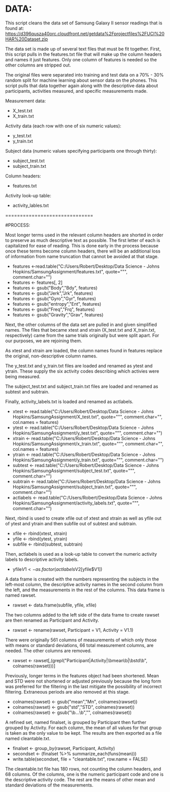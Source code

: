 # DATA:

This script cleans the data set of Samsung Galaxy II sensor readings that is found at: 
https://d396qusza40orc.cloudfront.net/getdata%2Fprojectfiles%2FUCI%20HAR%20Dataset.zip 

The data set is made up of several text files that must be fit together. First, this
script pulls in the features.txt file that will make up the column headers and names it
just features. Only one column of features is needed so the other columns are stripped
out. 

The original files were separated into training and test data on a 70% - 30% random split
for machine learning about sensor data on the phones. This script pulls that data together
again along with the descriptive data about participants, activities measured, and specific
measurements made.

Measurement data:

- X_test.txt
- X_train.txt

Activity data (each row with one of six numeric values):

- y_test.txt
- y_train.txt

Subject data (numeric values specifying participants one through thirty):

- subject_test.txt
- subject_train.txt

Column headers:

- features.txt

Activity look-up table:

- activity_lables.txt

==============================

#PROCESS:

Most longer terms used in the relevant column headers are shorted in order to
preserve as much descriptive text as possible. The first letter of each is capitalized
for ease of reading. This is done early in the process because once these terms 
become column headers, there will be an additional loss of information from name 
truncation that cannot be avoided at that stage. 

- features <-read.table("C:/Users/Robert/Desktop/Data Science - Johns Hopkins/SamsungAssignment/features.txt", quote="\"", comment.char="")
- features <- features[, 2]
- features <- gsub("Body","Bdy", features)
- features <- gsub("Jerk","Jrk", features)
- features <- gsub("Gyro","Gyr", features)
- features <- gsub("entropy","Ent", features)
- features <- gsub("Freq","Frq", features)
- features <- gsub("Gravity","Grav", features)

Next, the other columns of the data set are pulled in and given simplified names. The
files that became xtest and xtrain (X_test.txt and X_train.txt, respectively) came from
the same trials originally but were split apart. For our purposes, we are rejoining them.

As xtest and xtrain are loaded, the column names found in features replace the original,
non-descriptive column names. 

The y_test.txt and y_train.txt files are loaded and renamed as ytest and ytrain. These 
supply the six activity codes describing which activies were being measured.

The subject_test.txt and subject_train.txt files are loaded and renamed as subtest and 
subtrain.

Finally, activity_labels.txt is loaded and renamed as actlabels.

- xtest <- read.table("C:/Users/Robert/Desktop/Data Science - Johns Hopkins/SamsungAssignment/X_test.txt", quote="\"", comment.char="", col.names = features)
- ytest <- read.table("C:/Users/Robert/Desktop/Data Science - Johns Hopkins/SamsungAssignment/y_test.txt", quote="\"", comment.char="")
- xtrain <- read.table("C:/Users/Robert/Desktop/Data Science - Johns Hopkins/SamsungAssignment/x_train.txt", quote="\"", comment.char="", col.names = features)
- ytrain <- read.table("C:/Users/Robert/Desktop/Data Science - Johns Hopkins/SamsungAssignment/y_train.txt", quote="\"", comment.char="")
- subtest <- read.table("C:/Users/Robert/Desktop/Data Science - Johns Hopkins/SamsungAssignment/subject_test.txt", quote="\"", comment.char="")
- subtrain <- read.table("C:/Users/Robert/Desktop/Data Science - Johns Hopkins/SamsungAssignment/subject_train.txt", quote="\"", comment.char="")
- actlabels <- read.table("C:/Users/Robert/Desktop/Data Science - Johns Hopkins/SamsungAssignment/activity_labels.txt", quote="\"", comment.char="")

Next, rbind is used to create xfile out of xtest and xtrain as well as yfile out of 
ytest and ytrain and then subfile out of subtest and subtrain.

- xfile <- rbind(xtest, xtrain)
- yfile <- rbind(ytest, ytrain)
- subfile <- rbind(subtest, subtrain)

Then, actlabels is used as a look-up table to convert the numeric activity labels to
descriptive activity labels.

- yfile$V1 <- as.factor(actlabels$V2[yfile$V1])

A data frame is created with the numbers representing the subjects in the left-most
column, the descriptive activity names in the second column from the left, and the
measurements in the rest of the columns. This data frame is named rawset.

- rawset <- data.frame(subfile, yfile, xfile)

The two columns added to the left side of the data frame to create rawset are then 
renamed as Participant and Activity.

- rawset <- rename(rawset, Participant = V1, Activity = V1.1)

There were originally 561 columns of measurements of which only those with means or 
standard deviations, 66 total measurement columns, are needed. The other columns are
removed.

- rawset <- rawset[,(grepl("Participant|Activity|\\bmean\\b|\\bstd\\b", colnames(rawset)))]

Previously, longer terms in the features object had been shortened. Mean and STD
were not shortened or adjusted previously because the long form was preferred for the 
filtering in the last mitigate the possibility of incorrect filtering. Extraneous
periods are also removed at this stage.

- colnames(rawset) <- gsub("mean","Mn", colnames(rawset))
- colnames(rawset) <- gsub("std","STD", colnames(rawset))
- colnames(rawset) <- gsub("\\b...\\b","", colnames(rawset))

A refined set, named finalset, is grouped by Participant then further grouped by
Activity. For each column, the mean of all values for that group is taken as the only
value to be kept. The results are then exported as a file named cleantable.txt.

- finalset <- group_by(rawset, Participant, Activity)
- secondset <- (finalset %>% summarize_each(funs(mean)))
- write.table(secondset, file = "cleantable.txt", row.name = FALSE)

The cleantable.txt file has 180 rows, not counting the column headers, and 68 columns. Of the
columns, one is the numeric participant code and one is the descriptive activity code. The 
rest are the means of other mean and standard deviations of the measurements.